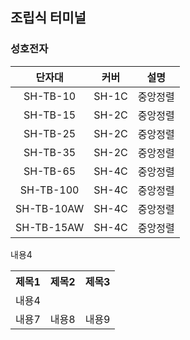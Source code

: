 
## 조립식 터미널
### 성호전자
|단자대|커버|설명|
|:---:|:---:|:---:|
|SH-TB-10|SH-1C|중앙정렬|
|SH-TB-15|SH-2C|중앙정렬|
|SH-TB-25|SH-2C|중앙정렬|
|SH-TB-35|SH-2C|중앙정렬|
|SH-TB-65|SH-4C|중앙정렬|
|SH-TB-100|SH-4C|중앙정렬|
|SH-TB-10AW|SH-4C|중앙정렬|
|SH-TB-15AW|SH-4C|중앙정렬|


<table>
  <tr>
    <th>제목1</th>
    <th>제목2</th>
    <th>제목3</th>
  </tr>
  <tr>
    <tdrowspan="3">내용4</td>
    <td>내용4</td>
  </tr>
  <tr>
    <td>내용7</td>
    <td>내용8</td>
    <td>내용9</td>
  </tr>
</table>
